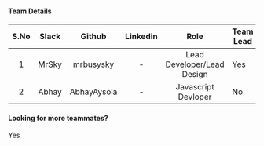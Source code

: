 #### Team Details
| S.No | Slack |   Github  | Linkedin |            Role            | Team Lead |
|:----:|:-----:|:---------:|:--------:|:--------------------------:|-----------|
|   1  | MrSky | mrbusysky |     -    | Lead Developer/Lead Design | Yes       |
|   2  | Abhay | AbhayAysola |     -    | Javascript Devloper      | No        |

#### Looking for more teammates?
Yes
